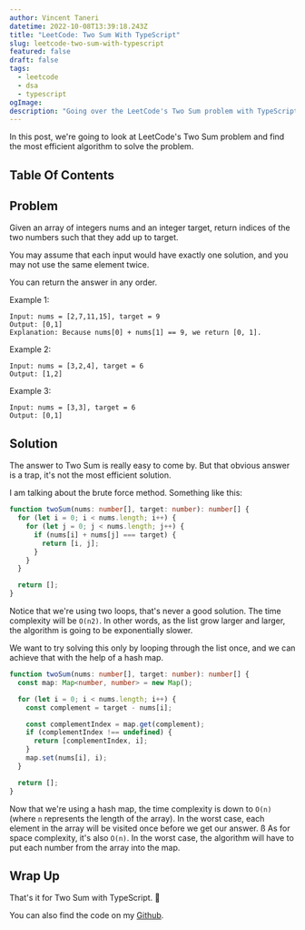 ```yaml
---
author: Vincent Taneri
datetime: 2022-10-08T13:39:18.243Z
title: "LeetCode: Two Sum With TypeScript"
slug: leetcode-two-sum-with-typescript
featured: false
draft: false
tags:
  - leetcode
  - dsa
  - typescript
ogImage:
description: "Going over the LeetCode's Two Sum problem with TypeScript."
---
```


In this post, we're going to look at LeetCode's Two Sum problem and find the most efficient algorithm to solve the problem.

## Table Of Contents

## Problem

Given an array of integers nums and an integer target, return indices of the two numbers such that they add up to target.

You may assume that each input would have exactly one solution, and you may not use the same element twice.

You can return the answer in any order.

Example 1:

```
Input: nums = [2,7,11,15], target = 9
Output: [0,1]
Explanation: Because nums[0] + nums[1] == 9, we return [0, 1].
```

Example 2:

```
Input: nums = [3,2,4], target = 6
Output: [1,2]
```

Example 3:

```
Input: nums = [3,3], target = 6
Output: [0,1]
```

## Solution

The answer to Two Sum is really easy to come by. But that obvious answer is a trap, it's not the most efficient solution.

I am talking about the brute force method. Something like this:

```ts
function twoSum(nums: number[], target: number): number[] {
  for (let i = 0; i < nums.length; i++) {
    for (let j = 0; j < nums.length; j++) {
      if (nums[i] + nums[j] === target) {
        return [i, j];
      }
    }
  }

  return [];
}
```

Notice that we're using two loops, that's never a good solution. The time complexity will be `O(n2)`. In other words, as the list grow larger and larger, the algorithm is going to be exponentially slower.

We want to try solving this only by looping through the list once, and we can achieve that with the help of a hash map.

```ts
function twoSum(nums: number[], target: number): number[] {
  const map: Map<number, number> = new Map();

  for (let i = 0; i < nums.length; i++) {
    const complement = target - nums[i];

    const complementIndex = map.get(complement);
    if (complementIndex !== undefined) {
      return [complementIndex, i];
    }
    map.set(nums[i], i);
  }

  return [];
}
```

Now that we're using a hash map, the time complexity is down to `O(n)` (where `n` represents the length of the array). In the worst case, each element in the array will be visited once before we get our answer.
ß
As for space complexity, it's also `O(n)`. In the worst case, the algorithm will have to put each number from the array into the map.

## Wrap Up

That's it for Two Sum with TypeScript. 🎉

You can also find the code on my [Github](https://github.com/tanerijun/ts-leetcode).

